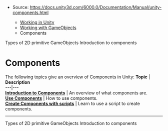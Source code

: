 * Source: https://docs.unity3d.com/6000.0/Documentation/Manual/unity-components.html

  * [Working in Unity](https://docs.unity3d.com/6000.0/Documentation/Manual/working-in-unity.html)
  * [Working with GameObjects](https://docs.unity3d.com/6000.0/Documentation/Manual/working-with-gameobjects.html)
  * Components


[](https://docs.unity3d.com/6000.0/Documentation/Manual/2DPrimitiveObjects.html)
Types of 2D primitive GameObjects
[](https://docs.unity3d.com/6000.0/Documentation/Manual/Components.html)
Introduction to components
# Components
The following topics give an overview of Components in Unity:
**Topic** | **Description**  
---|---  
**[Introduction to Components](https://docs.unity3d.com/6000.0/Documentation/Manual/Components.html)** | An overview of what components are.  
**[Use Components](https://docs.unity3d.com/6000.0/Documentation/Manual/UsingComponents.html)** | How to use components.  
**[Create Components with scripts](https://docs.unity3d.com/6000.0/Documentation/Manual/CreatingComponents.html)** | Learn to use a script to create components.  
* * *
[](https://docs.unity3d.com/6000.0/Documentation/Manual/2DPrimitiveObjects.html)
Types of 2D primitive GameObjects
[](https://docs.unity3d.com/6000.0/Documentation/Manual/Components.html)
Introduction to components
